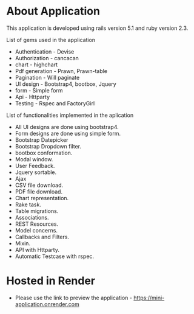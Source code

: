# About Application

This application is developed using rails version 5.1 and ruby version 2.3.

List of gems used in the application

* Authentication     - Devise 
* Authorization      - cancacan
* chart              - highchart
* Pdf generation     - Prawn, Prawn-table
* Pagination         - Will paginate
* UI design          - Bootstrap4, bootbox, Jquery
* form               - Simple form
* Api                - Httparty
* Testing            - Rspec and FactoryGirl

List of functionalities implemented in the aplication

* All UI designs are done using bootstrap4.
* Form designs are done using simple form.
* Bootstrap Datepicker
* Bootstrap Dropdown filter.
* bootbox conformation.
* Modal window.
* User Feedback.
* Jquery sortable.
* Ajax
* CSV file download.
* PDF file download.
* Chart representation.
* Rake task.
* Table migrations.
* Associations.
* REST Resources.
* Model concerns.
* Callbacks and Filters.
* Mixin.
* API with Httparty.
* Automatic Testcase with rspec.

# Hosted in Render

* Please use the link to preview the application -  https://mini-application.onrender.com
